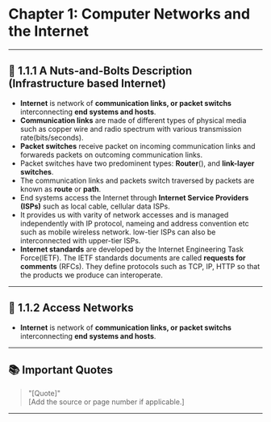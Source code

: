 # Chapter 1: Computer Networks and the Internet

---

## 🔑 1.1.1 A Nuts-and-Bolts Description (Infrastructure based Internet)
- **Internet** is network of **communication links, or packet switchs** interconnecting **end systems **and** hosts**.
- **Communication links** are made of different types of physical media such as copper wire and radio spectrum with various transmission rate(bits/seconds).
- **Packet switches** receive packet on incoming communication links and forwareds packets on outcoming communication links.
- Packet switches have two predominent types: **Router**(), and **link-layer switches**.
- The communication links and packets switch traversed by packets are known as **route** or **path**.
- End systems access the Internet through **Internet Service Providers (ISPs)** such as local cable, cellular data ISPs.
- It provides us with varity of network accesses and is managed independently with IP protocol, nameing and address convention etc such as mobile wireless network. low-tier ISPs can also be interconnected with upper-tier ISPs.
- **Internet standards** are developed by the Internet Engineering Task Force(IETF). The IETF standards documents are called **requests for comments** (RFCs). They define  protocols such as TCP, IP, HTTP so that the products we produce can interoperate. 
---
## 🔑 1.1.2 Access Networks
- **Internet** is network of **communication links, or packet switchs** interconnecting **end systems **and** hosts**.
---

## 📚 Important Quotes
> "[Quote]"  
[Add the source or page number if applicable.]

---

